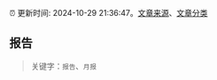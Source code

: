 :alarm_clock: 更新时间: 2024-10-29 21:36:47。[文章来源](/README.md)、[文章分类](/TAGS.md)

## 报告


> 关键字：`报告`、`月报`



